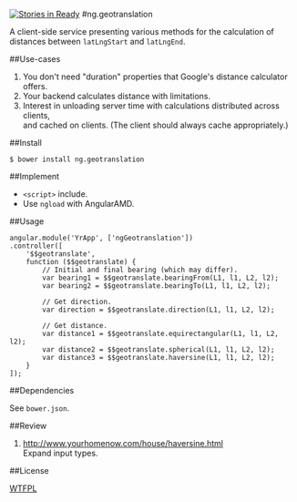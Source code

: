[![Stories in Ready](https://badge.waffle.io/nerdfiles/ng.geotranslation.png?label=ready&title=Ready)](https://waffle.io/nerdfiles/ng.geotranslation)
#ng.geotranslation

A client-side service presenting various methods for the calculation of 
distances between ``latLngStart`` and ``latLngEnd``.

##Use-cases

1. You don't need "duration" properties that Google's distance calculator offers.
2. Your backend calculates distance with limitations.
3. Interest in unloading server time with calculations distributed across clients,  
   and cached on clients. (The client should always cache appropriately.)

##Install

    $ bower install ng.geotranslation

##Implement

- ``<script>`` include.
- Use ``ngload`` with AngularAMD.

##Usage

    angular.module('YrApp', ['ngGeotranslation'])
    .controller([
        '$$geotranslate',
        function ($$geotranslate) {
            // Initial and final bearing (which may differ).
            var bearing1 = $$geotranslate.bearingFrom(L1, l1, L2, l2);
            var bearing2 = $$geotranslate.bearingTo(L1, l1, L2, l2);

            // Get direction.
            var direction = $$geotranslate.direction(L1, l1, L2, l2);

            // Get distance.
            var distance1 = $$geotranslate.equirectangular(L1, l1, L2, l2);
            var distance2 = $$geotranslate.spherical(L1, l1, L2, l2);
            var distance3 = $$geotranslate.haversine(L1, l1, L2, l2);
        }
    ]);

##Dependencies

See ``bower.json``.

##Review

1. http://www.yourhomenow.com/house/haversine.html  
   Expand input types.

##License

[WTFPL](http://www.wtfpl.net/txt/copying/)
